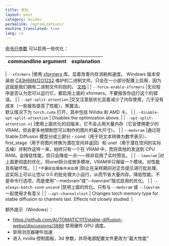```yaml
---
title: 优化
layout: post
category: Guides
permalink: /optimizations/
machine_translated: true
lang: cn
---
```

[命令行参数](Run-with-Custom-Parameters) 可以启用一些优化：

| commandline argument           | explanation                                                                                                                                                                                                                                                                                                                                                                                                                          |
|--------------------------------|--------------------------------------------------------------------------------------------------------------------------------------------------------------------------------------------------------------------------------------------------------------------------------------------------------------------------------------------------------------------------------------------------------------------------------------|

| `--xformers` |使用 [xformers](https://github.com/facebookresearch/xformers) 库。显着改善内存消耗和速度。 Windows 版本安装由 [C43H66N12O12S2](https://github.com/C43H66N12O12S2/stable-diffusion-webui/releases) 维护的二进制文件。只会在一小部分配置上启用，因为这就是我们拥有二进制文件的目的。 [文档](https://github.com/AUTOMATIC1111/stable-diffusion-webui/wiki/Xformers) |
| `--force-enable-xformers` |无论程序是否认为您可以运行它，都启用上面的 xformers。不要报告你运行这个的错误。 |
| `--opt-split-attention` |交叉注意层优化显着减少了内存使用，几乎没有成本（一些报告提高了性能）。黑魔法。 <br/>默认情况下为 `torch.cuda` 打开，其中包括 NVidia 和 AMD 卡。 |
| `--disable-opt-split-attention` | Disables the optimization above.                                                                                                                                                                                                                                                                                                                                                                                                     |
| `--opt-split-attention-v1` |使用上面优化的旧版本，它不会占用大量内存（它会使用更少的 VRAM，但会更多地限制您可以制作的图片的最大尺寸）。 |
| `--medvram` |通过将 Stable Diffusion 模型分成三部分 - cond（用于将文本转换为数字表示）、first_stage（用于将图片转换为潜在空间并返回）和 unet（用于潜在空间的实际去噪）并制作这样一来，始终只有一个在 VRAM 中，而将其他的发送到 CPU RAM。会降低性能，但只会降低一点——除非启用了实时预览。 |
| `--lowvram` |对上面更彻底的优化，将unet拆分成很多模块，VRAM中只保留一个模块。对性能具有破坏性。 |
| `*不要批处理条件未处理` |防止在采样期间对正负提示进行批处理，这实际上可以让您以 0.5 的批处理大小运行，从而节省大量内存。降低性能。不是命令行选项，而是使用“--medvram”或​​“--lowvram”隐式启用的优化。 |
| `--always-batch-cond-uncond` |禁用上面的优化。只有与 `--medvram` 或 `--lowvram` 一起使用才有意义 |
| `--opt-channelslast`           | Changes torch memory type for stable diffusion to channels last. Effects not closely studied.                                                                                                                                                                                                                                                                                                                                        |


额外提示（Windows）：
- https://github.com/AUTOMATIC1111/stable-diffusion-webui/discussions/3889 禁用硬件 GPU 调度。
- 禁用浏览器硬件加速
- 进入 nvidia 控制面板，3d 参数，并将电源配置文件更改为“最大性能”
